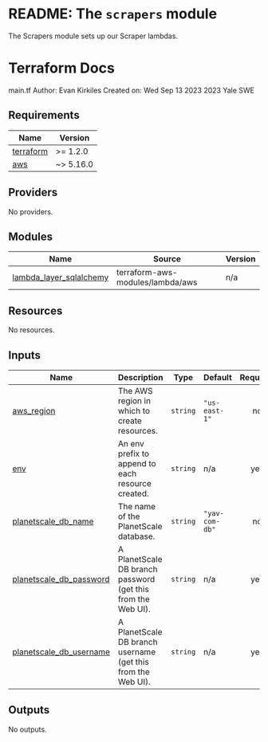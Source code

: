# README: The `scrapers` module

The Scrapers module sets up our Scraper lambdas.

# Terraform Docs

<!-- BEGINNING OF PRE-COMMIT-TERRAFORM DOCS HOOK -->
main.tf
Author: Evan Kirkiles
Created on: Wed Sep 13 2023
2023 Yale SWE

## Requirements

| Name | Version |
|------|---------|
| <a name="requirement_terraform"></a> [terraform](#requirement\_terraform) | >= 1.2.0 |
| <a name="requirement_aws"></a> [aws](#requirement\_aws) | ~> 5.16.0 |

## Providers

No providers.

## Modules

| Name | Source | Version |
|------|--------|---------|
| <a name="module_lambda_layer_sqlalchemy"></a> [lambda\_layer\_sqlalchemy](#module\_lambda\_layer\_sqlalchemy) | terraform-aws-modules/lambda/aws | n/a |

## Resources

No resources.

## Inputs

| Name | Description | Type | Default | Required |
|------|-------------|------|---------|:--------:|
| <a name="input_aws_region"></a> [aws\_region](#input\_aws\_region) | The AWS region in which to create resources. | `string` | `"us-east-1"` | no |
| <a name="input_env"></a> [env](#input\_env) | An env prefix to append to each resource created. | `string` | n/a | yes |
| <a name="input_planetscale_db_name"></a> [planetscale\_db\_name](#input\_planetscale\_db\_name) | The name of the PlanetScale database. | `string` | `"yav-com-db"` | no |
| <a name="input_planetscale_db_password"></a> [planetscale\_db\_password](#input\_planetscale\_db\_password) | A PlanetScale DB branch password (get this from the Web UI). | `string` | n/a | yes |
| <a name="input_planetscale_db_username"></a> [planetscale\_db\_username](#input\_planetscale\_db\_username) | A PlanetScale DB branch username (get this from the Web UI). | `string` | n/a | yes |

## Outputs

No outputs.
<!-- END OF PRE-COMMIT-TERRAFORM DOCS HOOK -->

